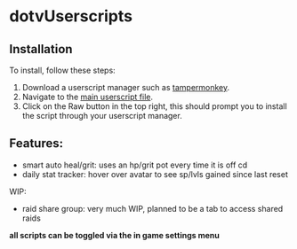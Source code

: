 # dotvUserscripts

## Installation

To install, follow these steps:

1. Download a userscript manager such as [tampermonkey](https://www.tampermonkey.net).
2. Navigate to the [main userscript file](https://github.com/MattiasKDev/dotvUserscripts/blob/main/main.user.js).
3. Click on the Raw button in the top right, this should prompt you to install the script through your userscript manager.

## Features:

- smart auto heal/grit: uses an hp/grit pot every time it is off cd
- daily stat tracker: hover over avatar to see sp/lvls gained since last reset
  
WIP:
- raid share group: very much WIP, planned to be a tab to access shared raids

**all scripts can be toggled via the in game settings menu**
